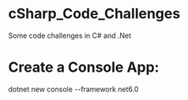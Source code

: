 # cSharp_Code_Challenges

Some code challenges in C# and .Net

# Create a Console App:

dotnet new console --framework net6.0
